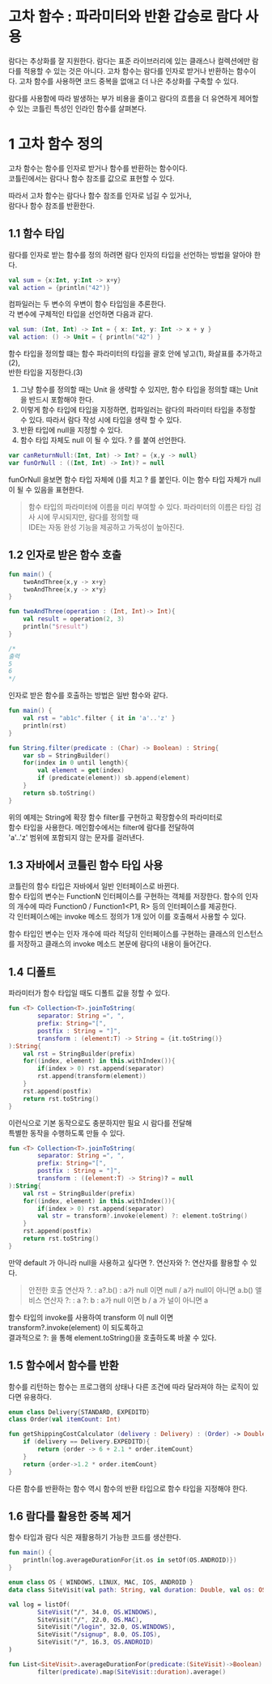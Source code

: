 # 고차 함수 : 파라미터와 반환 갑승로 람다 사용
람다는 추상화를 잘 지원한다. 
람다는 표준 라이브러리에 있는 클래스나 컬렉션에만 람다를 적용할 수 있는 것은 아니다.
고차 함수는 람다를 인자로 받거나 반환하는 함수이다.
고차 함수를 사용하면 코드 중복을 없애고 더 나은 추상화를 구축할 수 있다.

람다를 사용함에 따라 발생하는 부가 비용을 줄이고 람다의 흐름을 더 유연하게 제어할 수 있는
코틀린 특성인 인라인 함수를 살펴본다.

# 1 고차 함수 정의
고차 함수는 함수를 인자로 받거나 함수를 반환하는 함수이다.   
코틀린에서는 람다나 함수 참조를 값으로 표현할 수 있다.

따라서 고차 함수는 람다나 함수 참조를 인자로 넘길 수 있거나,   
람다나 함수 참조를 반환한다.   

## 1.1 함수 타입

람다를 인자로 받는 함수를 정의 하려면 람다 인자의 타입을 선언하는 방법을 알아야 한다.   

```kotlin
val sum = {x:Int, y:Int -> x+y}
val action = {println("42")}
```

컴파일러는 두 변수의 우변이 함수 타입임을 추론한다.    
각 변수에 구체적인 타입을 선언하면 다음과 같다.

```kotlin
val sum: (Int, Int) -> Int = { x: Int, y: Int -> x + y }
val action: () -> Unit = { println("42") }
```
함수 타입을 정의할 떄는 함수 파라미터의 타임을 괄호 안에 넣고(1), 화살표를 추가하고(2),   
반한 타입을 지정한다.(3)   

1. 그냥 함수를 정의할 때는 Unit 을 생략할 수 있지만, 함수 타입을 정의할 떄는 Unit을 반드시 포함해야 한다.    
2. 이렇게 함수 타입에 타입을 지정하면, 컴파일러는 람다의 파라미터 타입을 추정할 수 있다. 따라서 람다 작성 시에 타입을 생략 할 수 있다.   
3. 반환 타입에 null을 지정할 수 있다.
4. 함수 타입 자체도 null 이 될 수 있다. ? 를 붙여 선언한다.

```kotlin
var canReturnNull:(Int, Int) -> Int? = {x,y -> null}
var funOrNull : ((Int, Int) -> Int)? = null
```

funOrNull 을보면 함수 타입 자체에 ()를 치고 ? 를 붙인다. 이는 함수 타입 자체가 null 이
될 수 있음을 표현한다.

> 함수 타입의 파라미터에 이름을 미리 부여할 수 있다.
> 파라미터의 이름은 타임 검사 시에 무시되지만, 람다를 정의할 때   
> IDE는 자동 완성 기능을 제공하고 가독성이 높아진다.   

## 1.2 인자로 받은 함수 호출

```kotlin
fun main() {
    twoAndThree{x,y -> x+y}
    twoAndThree{x,y -> x*y}
}

fun twoAndThree(operation : (Int, Int)-> Int){
    val result = operation(2, 3)
    println("$result")
}

/*
출력
5
6
*/
```

인자로 받은 함수를 호출하는 방법은 일반 함수와 같다.

```kotlin
fun main() {
    val rst = "ab1c".filter { it in 'a'..'z' }
    println(rst)
}

fun String.filter(predicate : (Char) -> Boolean) : String{
    var sb = StringBuilder()
    for(index in 0 until length){
        val element = get(index)
        if (predicate(element)) sb.append(element)
    }
    return sb.toString()
}
```

위의 예제는 String에 확장 함수 filter를 구현하고 확장함수의 파라미터로   
함수 타입을 사용한다. 메인함수에서는 filter에 람다를 전달하여   
'a'..'z' 범위에 포함되지 않는 문자를 걸러낸다.   

## 1.3 자바에서 코틀린 함수 타입 사용
코틀린의 함수 타입은 자바에서 일반 인터페이스로 바뀐다.    
함수 타입의 변수는 FunctionN 인터페이스를 구현하는 객체를 저장한다.
함수의 인자의 개수에 따라 Function0<R> / Function1<P1, R> 등의 인터페이스를 제공한다.   
각 인터페이스에는 invoke 메소드 정의가 1개 있어 이를 호출해서 사용할 수 있다.

함수 타입인 변수는 인자 개수에 따라 적당히 인터페이스를 구현하는 클래스의 인스턴스를 저장하고
클래스의 invoke 메소드 본문에 람다의 내용이 들어간다.

## 1.4 디폴트
파라미터가 함수 타입일 때도 디폴트 값을 정할 수 있다.   

```kotlin
fun <T> Collection<T>.joinToString(
        separator: String =", ",
        prefix: String="[",
        postfix : String = "]",
        transform : (element:T) -> String = {it.toString()}
):String{
    val rst = StringBuilder(prefix)
    for((index, element) in this.withIndex()){
        if(index > 0) rst.append(separator)
        rst.append(transform(element))
    }
    rst.append(postfix)
    return rst.toString()
}
```
이런식으로 기본 동작으로도 충분하지만 필요 시 람다를 전달해    
특별한 동작을 수행하도록 만들 수 있다.

```kotlin
fun <T> Collection<T>.joinToString(
        separator: String =", ",
        prefix: String="[",
        postfix : String = "]",
        transform : ((element:T) -> String)? = null
):String{
    val rst = StringBuilder(prefix)
    for((index, element) in this.withIndex()){
        if(index > 0) rst.append(separator)
        val str = transform?.invoke(element) ?: element.toString()
    }
    rst.append(postfix)
    return rst.toString()
}
```
만약 default 가 아니라 null을 사용하고 싶다면 ?. 연산자와 ?: 연산자를 활용할 수 있다.
> 안전한 호출 연산자 ?. : a?.b() : a가 null 이면 null / a가 null이 아니면 a.b()
> 앨비스 연산자 ?: : a ?: b : a가 null 이면 b / a 가 널이 아니면 a

함수 타입의 invoke를 사용하여 transform 이 null 이면 transform?.invoke(element) 이 되도록하고   
결과적으로 ?: 을 통해 element.toString()을 호출하도록 바꿀 수 있다.

## 1.5 함수에서 함수를 반환
함수를 리턴하는 함수는 프로그램의 상태나 다른 조건에 따라 달라져야 하는 로직이 있다면 유용하다.

```kotlin
enum class Delivery{STANDARD, EXPEDITD}
class Order(val itemCount: Int)

fun getShippingCostCalculator (delivery : Delivery) : (Order) -> Double{
    if (delivery == Delivery.EXPEDITD){
        return {order -> 6 + 2.1 * order.itemCount}
    }
    return {order->1.2 * order.itemCount}
}
```

다른 함수를 반환하는 함수 역시 함수의 반환 타입으로 함수 타입을 지정해야 한다.

## 1.6 람다를 활용한 중복 제거
함수 타입과 람다 식은 재활용하기 가능한 코드를 생산한다.   

```kotlin
fun main() {
    println(log.averageDurationFor{it.os in setOf(OS.ANDROID)})
}

enum class OS { WINDOWS, LINUX, MAC, IOS, ANDROID }
data class SiteVisit(val path: String, val duration: Double, val os: OS)

val log = listOf(
        SiteVisit("/", 34.0, OS.WINDOWS),
        SiteVisit("/", 22.0, OS.MAC),
        SiteVisit("/login", 32.0, OS.WINDOWS),
        SiteVisit("/signup", 8.0, OS.IOS),
        SiteVisit("/", 16.3, OS.ANDROID)
)

fun List<SiteVisit>.averageDurationFor(predicate:(SiteVisit)->Boolean) =
        filter(predicate).map(SiteVisit::duration).average()
```
